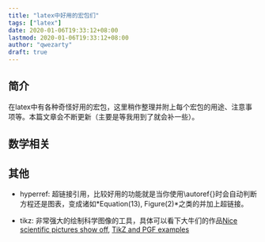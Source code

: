 ```yaml
---
title: "latex中好用的宏包们"
tags: ["latex"]
date: 2020-01-06T19:33:12+08:00
lastmod: 2020-01-06T19:33:12+08:00
author: "qwezarty"
draft: true
---
```


## 简介

在latex中有各种奇怪好用的宏包，这里稍作整理并附上每个宏包的用途、注意事项等。本篇文章会不断更新（主要是等我用到了就会补一些）。

## 数学相关

## 其他

- hyperref: 超链接引用，比较好用的功能就是当你使用\autoref{}时会自动判断方程还是图表，变成诸如*Equation(13), Figure(2)*之类的并加上超链接。

- tikz: 非常强大的绘制科学图像的工具，具体可以看下大牛们的作品[Nice scientific pictures show off](https://tex.stackexchange.com/questions/158668/nice-scientific-pictures-show-off), [TikZ and PGF examples](http://www.texample.net/tikz/examples/all/)

